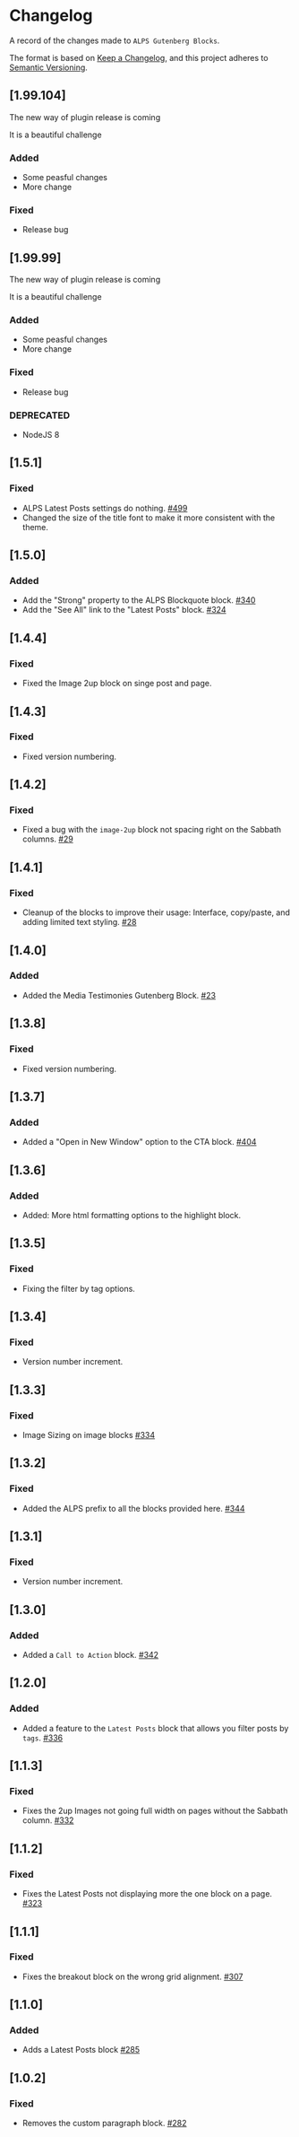 # Changelog
A record of the changes made to `ALPS Gutenberg Blocks`.

The format is based on [Keep a Changelog](https://keepachangelog.com/en/1.0.0/), and this project adheres to [Semantic Versioning](https://semver.org/spec/v2.0.0.html).

## [1.99.104]
The new way of plugin release is coming

It is a beautiful challenge

### Added
- Some peasful changes
- More change

### Fixed
- Release bug

## [1.99.99]
The new way of plugin release is coming

It is a beautiful challenge

### Added
- Some peasful changes
- More change

### Fixed
- Release bug

### DEPRECATED
- NodeJS 8 

## [1.5.1]
### Fixed
- ALPS Latest Posts settings do nothing. [#499](https://github.com/adventistchurch/alps-wordpress/issues/499)
- Changed the size of the title font to make it more consistent with the theme.

## [1.5.0]
### Added
- Add the "Strong" property to the ALPS Blockquote block. [#340](https://github.com/adventistchurch/alps-wordpress/issues/340)
- Add the "See All" link to the "Latest Posts" block. [#324](https://github.com/adventistchurch/alps-wordpress/issues/324)

## [1.4.4]
### Fixed
- Fixed the Image 2up block on singe post and page.

## [1.4.3]
### Fixed
- Fixed version numbering.

## [1.4.2]
### Fixed
- Fixed a bug with the `image-2up` block not spacing right on the Sabbath columns. [#29](https://github.com/adventistchurch/alps-gutenberg-blocks/issues/29)

## [1.4.1]
### Fixed
- Cleanup of the blocks to improve their usage: Interface, copy/paste, and adding limited text styling. [#28](https://github.com/adventistchurch/alps-gutenberg-blocks/pull/28)

## [1.4.0]
### Added
- Added the Media Testimonies Gutenberg Block. [#23](https://github.com/adventistchurch/alps-gutenberg-blocks/issues/23)

## [1.3.8]
### Fixed
- Fixed version numbering.

## [1.3.7]
### Added
- Added a "Open in New Window" option to the CTA block. [#404](https://github.com/adventistchurch/alps-wordpress/issues/404)

## [1.3.6]
### Added
- Added: More html formatting options to the highlight block.

## [1.3.5]
### Fixed
- Fixing the filter by tag options.

## [1.3.4]
### Fixed
- Version number increment.

## [1.3.3]
### Fixed
- Image Sizing on image blocks [#334](https://github.com/adventistchurch/alps-wordpress/issues/334)

## [1.3.2]
### Fixed
- Added the ALPS prefix to all the blocks provided here. [#344](https://github.com/adventistchurch/alps-wordpress/issues/344)

## [1.3.1]
### Fixed
- Version number increment.

## [1.3.0]
### Added
- Added a `Call to Action` block. [#342](https://github.com/adventistchurch/alps-wordpress/issues/342)

## [1.2.0]
### Added
- Added a feature to the `Latest Posts` block that allows you filter posts by `tags`. [#336](https://github.com/adventistchurch/alps-wordpress/issues/336)

## [1.1.3]
### Fixed
- Fixes the 2up Images not going full width on pages without the Sabbath column. [#332](https://github.com/adventistchurch/alps-wordpress/issues/332)


## [1.1.2]
### Fixed
- Fixes the Latest Posts not displaying more the one block on a page. [#323](https://github.com/adventistchurch/alps-wordpress/issues/323)


## [1.1.1]
### Fixed
- Fixes the breakout block on the wrong grid alignment. [#307](https://github.com/adventistchurch/alps-wordpress/issues/307)


## [1.1.0]
### Added
- Adds a Latest Posts block [#285](https://github.com/adventistchurch/alps-wordpress/issues/285)


## [1.0.2]
### Fixed
- Removes the custom paragraph block. [#282](https://github.com/adventistchurch/alps-wordpress/issues/282)
